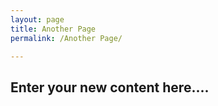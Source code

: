 ```yaml
---
layout: page
title: Another Page
permalink: /Another Page/

---
```


## Enter your new content here....

